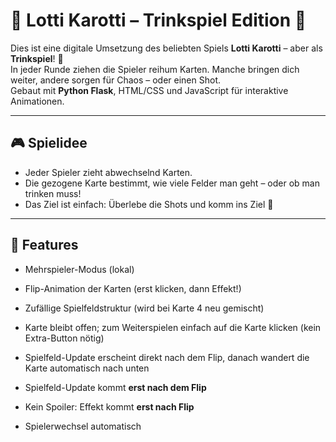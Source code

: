 # 🥕 Lotti Karotti – Trinkspiel Edition 🍻

Dies ist eine digitale Umsetzung des beliebten Spiels **Lotti Karotti** – aber als **Trinkspiel**! 🥃  
In jeder Runde ziehen die Spieler reihum Karten. Manche bringen dich weiter, andere sorgen für Chaos – oder einen Shot.  
Gebaut mit **Python Flask**, HTML/CSS und JavaScript für interaktive Animationen.

---

## 🎮 Spielidee

- Jeder Spieler zieht abwechselnd Karten.
- Die gezogene Karte bestimmt, wie viele Felder man geht – oder ob man trinken muss!
- Das Ziel ist einfach: Überlebe die Shots und komm ins Ziel 🍾

---

## 🔧 Features

- Mehrspieler-Modus (lokal)
- Flip-Animation der Karten (erst klicken, dann Effekt!)
- Zufällige Spielfeldstruktur (wird bei Karte 4 neu gemischt)
- Karte bleibt offen; zum Weiterspielen einfach auf die Karte klicken (kein Extra-Button nötig)

- Spielfeld-Update erscheint direkt nach dem Flip,
  danach wandert die Karte automatisch nach unten
- Spielfeld-Update kommt **erst nach dem Flip**
- Kein Spoiler: Effekt kommt **erst nach Flip**
- Spielerwechsel automatisch

